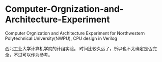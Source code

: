 # Computer-Orgnization-and-Architecture-Experiment
Computer Orgnization and Architecture Experiment for Northwestern Polytechnical University(NWPU), CPU design in Verilog

西北工业大学计算机学院的计组实验。
时间比较久远了，所以也不太确定是否完全，不过可以作为参考。
